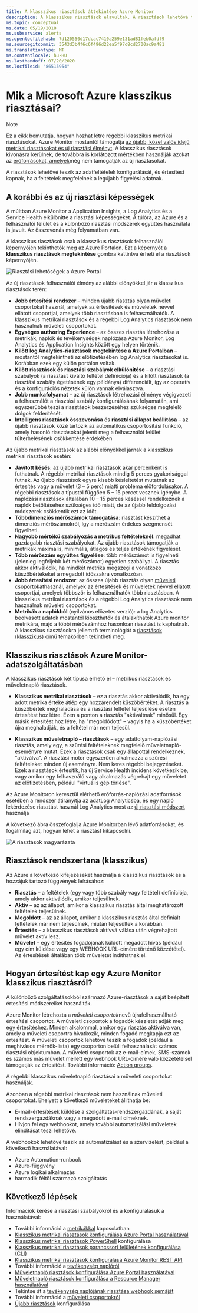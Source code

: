 ```yaml
---
title: A klasszikus riasztások áttekintése Azure Monitor
description: A klasszikus riasztások elavultak. A riasztások lehetővé teszik az Azure-erőforrások metrikáinak, eseményeinek vagy naplófájljainak figyelését, és értesítést kapnak, ha teljesül egy megadott feltétel.
ms.topic: conceptual
ms.date: 05/19/2018
ms.subservice: alerts
ms.openlocfilehash: 7d120550d17dcac7410a259e131ad81feb0afdf9
ms.sourcegitcommit: 3543d3b4f6c6f496d22ea5f97d8cd2700ac9a481
ms.translationtype: MT
ms.contentlocale: hu-HU
ms.lasthandoff: 07/20/2020
ms.locfileid: "86515954"
---
```

# <a name="what-are-classic-alerts-in-microsoft-azure"></a>Mik a Microsoft Azure klasszikus riasztásai?

> [!NOTE]
> Ez a cikk bemutatja, hogyan hozhat létre régebbi klasszikus metrikai riasztásokat. Azure Monitor mostantól támogatja [az újabb, közel valós idejű metrikai riasztásokat és új riasztási élményt](../../azure-monitor/platform/alerts-overview.md). A klasszikus riasztások kivonásra kerülnek, de továbbra is korlátozott mértékben használják azokat az [erőforrásokat, amelyek](./monitoring-classic-retirement.md)még nem támogatják az új riasztásokat. 
>

A riasztások lehetővé teszik az adatfeltételek konfigurálását, és értesítést kapnak, ha a feltételek megfelelnek a legújabb figyelési adatnak.

## <a name="old-and-new-alerting-capabilities"></a>A korábbi és az új riasztási képességek

A múltban Azure Monitor a Application Insights, a Log Analytics és a Service Health elkülönítte a riasztási képességeket. A túlóra, az Azure és a felhasználói felület és a különböző riasztási módszerek együttes használata is javult. Az összevonás még folyamatban van.

A klasszikus riasztások csak a klasszikus riasztások felhasználói képernyőjén tekinthetők meg az Azure Portalon. Ezt a képernyőt a **klasszikus riasztások megtekintése** gombra kattintva érheti el a riasztások képernyőjén. 

 ![Riasztási lehetőségek a Azure Portal](media/alerts-classic.overview/monitor-alert-screen2.png)

Az új riasztások felhasználói élmény az alábbi előnyökkel jár a klasszikus riasztások terén:
- **Jobb értesítési rendszer** – minden újabb riasztás olyan műveleti csoportokat használ, amelyek az értesítések és műveletek névvel ellátott csoportjai, amelyek több riasztásban is felhasználhatók. A klasszikus metrikai riasztások és a régebbi Log Analytics riasztások nem használnak műveleti csoportokat.
- **Egységes authoring Experience** – az összes riasztás létrehozása a metrikák, naplók és tevékenységek naplózása Azure Monitor, Log Analytics és Application Insights között egy helyen történik.
- **Kilőtt log Analytics-riasztások megtekintése a Azure Portalban** – mostantól megtekintheti az előfizetésében log Analytics riasztásokat is. Korábban ezek egy külön portálon voltak.
- **Kilőtt riasztások és riasztási szabályok elkülönítése** – a riasztási szabályok (a riasztást kiváltó feltétel definíciója) és a kilőtt riasztások (a riasztási szabály égetésének egy példánya) differenciált, így az operatív és a konfigurációs nézetek külön vannak elválasztva.
- **Jobb munkafolyamat** – az új riasztások létrehozási élménye végigvezeti a felhasználót a riasztási szabály konfigurálásának folyamatán, ami egyszerűbbé teszi a riasztások beszerzéséhez szükséges megfelelő dolgok felderítését.
- **Intelligens riasztások összevonása** és **riasztási állapot beállítása** – az újabb riasztások közé tartozik az automatikus csoportosítási funkció, amely hasonló riasztásokat jelenít meg a felhasználói felület túlterhelésének csökkentése érdekében 

Az újabb metrikai riasztások az alábbi előnyökkel járnak a klasszikus metrikai riasztások esetén:
- **Javított késés**: az újabb metrikai riasztások akár percenként is futhatnak. A régebbi metrikai riasztások mindig 5 perces gyakorisággal futnak. Az újabb riasztások egyre kisebb késleltetést mutatnak az értesítés vagy a művelet (3 – 5 perc) miatti probléma előfordulásakor. A régebbi riasztások a típustól függően 5 – 15 percet vesznek igénybe.  A naplózási riasztások általában 10 – 15 perces késéssel rendelkeznek a naplók betöltéséhez szükséges idő miatt, de az újabb feldolgozási módszerek csökkentik ezt az időt. 
- **Többdimenziós mérőszámok támogatása**: riasztást készíthet a dimenziós mérőszámokról, így a mérőszám érdekes szegmensét figyelheti.
- **Nagyobb mértékű szabályozás a metrikus feltételeknél**: megadhat gazdagabb riasztási szabályokat. Az újabb riasztások támogatják a metrikák maximális, minimális, átlagos és teljes értékének figyelését.
- **Több mérőszám együttes figyelése**: több mérőszámot is figyelheti (jelenleg legfeljebb két mérőszámot) egyetlen szabállyal. A riasztás akkor aktiválódik, ha mindkét metrika megszegi a vonatkozó küszöbértékeket a megadott időszakra vonatkozóan.
- **Jobb értesítési rendszer**: az összes újabb riasztás olyan [műveleti csoportokat](../../azure-monitor/platform/action-groups.md)használ, amelyek az értesítések és műveletek névvel ellátott csoportjai, amelyek többször is felhasználhatók több riasztásban.  A klasszikus metrikai riasztások és a régebbi Log Analytics riasztások nem használnak műveleti csoportokat. 
- **Metrikák a naplókból** (nyilvános előzetes verzió): a log Analytics beolvasott adatok mostantól kioszthatók és átalakíthatók Azure monitor metrikára, majd a többi mérőszámhoz hasonlóan riasztást is kaphatnak. A klasszikus riasztásokra jellemző terminológiát a [riasztások (klasszikus)](alerts-classic.overview.md) című témakörben tekintheti meg. 


## <a name="classic-alerts-on-azure-monitor-data"></a>Klasszikus riasztások Azure Monitor-adatszolgáltatásban
A klasszikus riasztások két típusa érhető el – metrikus riasztások és műveletnapló riasztások.

* **Klasszikus metrikai riasztások** – ez a riasztás akkor aktiválódik, ha egy adott metrika értéke átlép egy hozzárendelt küszöbértéket. A riasztás a küszöbérték meghaladása és a riasztási feltétel teljesülése esetén értesítést hoz létre. Ezen a ponton a riasztás "aktiváltnak" minősül. Egy másik értesítést hoz létre, ha "megoldódott" – vagyis ha a küszöbértéket újra meghaladják, és a feltétel már nem teljesül.

* **Klasszikus műveletnapló – riasztások** – egy adatfolyam-naplózási riasztás, amely egy, a szűrési feltételeknek megfelelő műveletnapló-eseményre mutat. Ezek a riasztások csak egy állapottal rendelkeznek, "aktiválva". A riasztási motor egyszerűen alkalmazza a szűrési feltételeket minden új eseményre. Nem keres régebbi bejegyzéseket. Ezek a riasztások értesítik, ha új Service Health incidens következik be, vagy amikor egy felhasználó vagy alkalmazás végrehajt egy műveletet az előfizetésben, például "virtuális gép törlése".

Az Azure Monitoron keresztül elérhető erőforrás-naplózási adatforrások esetében a rendszer átirányítja az adatLog Analyticsba, és egy napló lekérdezése riasztást használ Log Analytics most az [új riasztási módszert](../../azure-monitor/platform/alerts-overview.md) használja 

A következő ábra összefoglalja Azure Monitorban lévő adatforrásokat, és fogalmilag azt, hogyan lehet a riasztást kikapcsolni.

![A riasztások magyarázata](media/alerts-classic.overview/Alerts_Overview_Resource_v5.png)

## <a name="taxonomy-of-alerts-classic"></a>Riasztások rendszertana (klasszikus)
Az Azure a következő kifejezéseket használja a klasszikus riasztások és a hozzájuk tartozó függvények leírásához:
* **Riasztás** – a feltételek (egy vagy több szabály vagy feltétel) definíciója, amely akkor aktiválódik, amikor teljesülnek.
* **Aktív** – az az állapot, amikor a klasszikus riasztás által meghatározott feltételek teljesülnek.
* **Megoldott** – az az állapot, amikor a klasszikus riasztás által definiált feltételek már nem teljesülnek, miután teljesültek a korábban.
* **Értesítés** – a klasszikus riasztások aktívvá válása után végrehajtott művelet aktív lesz.
* **Művelet** – egy értesítés fogadójának küldött megadott hívás (például egy cím küldése vagy egy WEBHOOK URL-címére történő közzététel). Az értesítések általában több műveletet indíthatnak el.

## <a name="how-do-i-receive-a-notification-from-an-azure-monitor-classic-alert"></a>Hogyan értesítést kap egy Azure Monitor klasszikus riasztásról?
A különböző szolgáltatásokból származó Azure-riasztások a saját beépített értesítési módszereiket használták. 

Azure Monitor létrehozta a *műveleti csoportok*nevű újrafelhasználható értesítési csoportot. A műveleti csoportok a fogadók készletét adják meg egy értesítéshez. Minden alkalommal, amikor egy riasztás aktiválva van, amely a műveleti csoportra hivatkozik, minden fogadó megkapja ezt az értesítést. A műveleti csoportok lehetővé teszik a fogadók (például a meghívásos mérnök-lista) egy csoporton belüli felhasználását számos riasztási objektumban. A műveleti csoportok az e-mail-címek, SMS-számok és számos más művelet mellett egy webhook URL-címére való közzétételsel támogatják az értesítést.  További információ: [Action groups](../../azure-monitor/platform/action-groups.md). 

A régebbi klasszikus műveletnapló riasztásai a műveleti csoportokat használják.

Azonban a régebbi metrikai riasztások nem használnak műveleti csoportokat. Ehelyett a következő műveleteket állíthatja be: 
- E-mail-értesítések küldése a szolgáltatás-rendszergazdának, a saját rendszergazdáknak vagy a megadott e-mail címeknek.
- Hívjon fel egy webhookot, amely további automatizálási műveletek elindítását teszi lehetővé.

A webhookok lehetővé teszik az automatizálást és a szervizelést, például a következő használatával:
- Azure Automation-runbook
- Azure-függvény
- Azure logikai alkalmazás
- harmadik féltől származó szolgáltatás

## <a name="next-steps"></a>Következő lépések
Információk kérése a riasztási szabályokról és a konfigurálásuk a használatával:

* További információ a [metrikákkal](data-platform.md) kapcsolatban
* [Klasszikus metrikai riasztások konfigurálása Azure Portal használatával](alerts-classic-portal.md)
* [Klasszikus metrikai riasztások PowerShell](alerts-classic-portal.md) konfigurálása
* [Klasszikus metrikai riasztások parancssori felületének konfigurálása (CLI)](alerts-classic-portal.md)
* [Klasszikus metrikai riasztások konfigurálása Azure Monitor REST API](/rest/api/monitor/alertrules)
* További információ a [tevékenység naplóról](platform-logs-overview.md)
* [Műveletnapló riasztások konfigurálása Azure Portal használatával](activity-log-alerts.md)
* [Műveletnapló riasztások konfigurálása a Resource Manager használatával](alerts-activity-log.md)
* Tekintse át a [tevékenység naplójának riasztása webhook sémáját](activity-log-alerts-webhook.md)
* További információ a [műveleti csoportokról](action-groups.md)
* [Újabb riasztások](alerts-metric.md) konfigurálása
